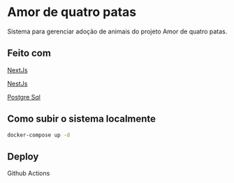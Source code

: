 # Amor de quatro patas
Sistema para gerenciar adoção de animais do projeto Amor de quatro patas.

## Feito com

[NextJs](https://nextjs.org/)

[NestJs](https://nestjs.com/)

[Postgre Sql](https://www.postgresql.org/)

## Como subir o sistema localmente

```sh
docker-compose up -d
```

## Deploy

Github Actions
